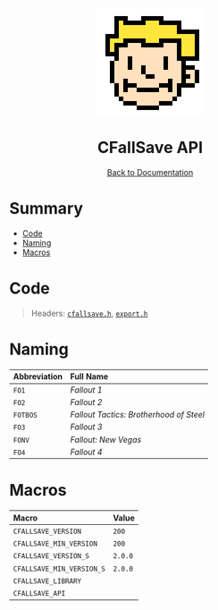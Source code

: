 <div align="center">

![CFallSave Logo 192x192](../assets/cfallsave_logo_192x192.png)

# CFallSave API

[Back to Documentation](../DOCS.md)

</div>



# Summary

* [Code](#code)
* [Naming](#naming)
* [Macros](#macros)



# Code

> Headers: [`cfallsave.h`](../src/cfallsave.h), [`export.h`](../src/export.h)



# Naming

| Abbreviation | Full Name                               |
| :----------- | :-------------------------------------- |
| `FO1`        | *Fallout 1*                             |
| `FO2`        | *Fallout 2*                             |
| `FOTBOS`     | *Fallout Tactics: Brotherhood of Steel* |
| `FO3`        | *Fallout 3*                             |
| `FONV`       | *Fallout: New Vegas*                    |
| `FO4`        | *Fallout 4*                             |



# Macros

| Macro                     | Value   |
| :------------------------ | :------ |
| `CFALLSAVE_VERSION`       | `200`   |
| `CFALLSAVE_MIN_VERSION`   | `200`   |
| `CFALLSAVE_VERSION_S`     | `2.0.0` |
| `CFALLSAVE_MIN_VERSION_S` | `2.0.0` |
| `CFALLSAVE_LIBRARY`       |         |
| `CFALLSAVE_API`           |         |
